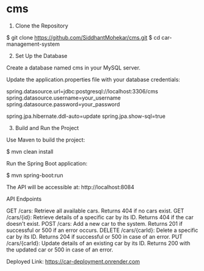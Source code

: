 # cms
1. Clone the Repository

 $ git clone https://github.com/SiddhantMohekar/cms.git
 $ cd car-management-system

2. Set Up the Database

Create a database named cms in your MySQL server.

Update the application.properties file with your database credentials:

spring.datasource.url=jdbc:postgresql://localhost:3306/cms
spring.datasource.username=your_username
spring.datasource.password=your_password

spring.jpa.hibernate.ddl-auto=update
spring.jpa.show-sql=true

3. Build and Run the Project

Use Maven to build the project:

  $ mvn clean install

Run the Spring Boot application:

  $ mvn spring-boot:run

The API will be accessible at: http://localhost:8084

API Endpoints 

GET /cars: Retrieve all available cars. Returns 404 if no cars exist.
GET /cars/{id}: Retrieve details of a specific car by its ID. Returns 404 if the car doesn't exist.
POST /cars: Add a new car to the system. Returns 201 if successful or 500 if an error occurs.
DELETE /cars/{carId}: Delete a specific car by its ID. Returns 204 if successful or 500 in case of an error.
PUT /cars/{carId}: Update details of an existing car by its ID. Returns 200 with the updated car or 500 in case of an error.

Deployed Link:
https://car-deployment.onrender.com
